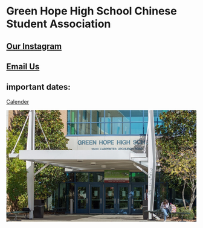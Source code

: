 <h1>Green Hope High School Chinese Student Association</h1>


<h2><a href="https://www.instagram.com/ghhscsa/">Our Instagram</a></h2>

<h2><a href="mailto:ghhscsa@gmail.com">Email Us</a></h2>

<h2>important dates: </a></h2>

[Calender](about.md)
  
![Green Hope](https://github.com/erik304501/GHHS-CSA/blob/main/green-hope-entrance_4.jpg?raw=true) 
